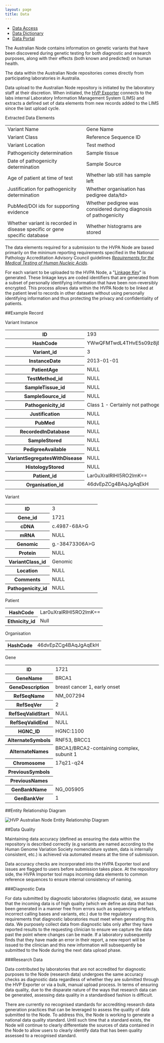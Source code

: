 ```yaml
---
layout: page
title: Data
---
```


- [Data Access](data-access)
- [Data Dictionary](data-dictionary)
- [Data Portal](data-portal)

The Australian Node contains information on genetic variants that have been discovered during genetic testing for both diagnostic and research purposes, along with their effects (both known and predicted) on human health.

The data within the Australian Node repositories comes directly from participating laboratories in Australia.

Data upload to the Australian Node repository is initiated by the laboratory staff at their discretion. When initiated, the [HVP Exporter](collection-tools) connects to the labs internal Laboratory Information Management System (LIMS) and extracts a defined set of data elements from new records added to the LIMS since the last upload cycle.


<div class="panel panel-info">
  <div class="panel-heading">Extracted Data Elements</div>
  <div class="table-responsive">
    <table class="table table-condensed table-striped">
      <tbody>
        <tr>
          <td>Variant Name</td>
          <td>Gene Name</td>
        </tr>
        <tr>
          <td>Variant Class</td>
          <td>Reference Sequence ID</td>
        </tr>
        <tr>
          <td>Variant Location</td>
          <td>Test method</td>
        </tr>
        <tr>
          <td>Pathogenicity determination</td>
          <td>Sample tissue</td>
        </tr>
        <tr>
          <td>Date of pathogenicity determination</td>
          <td>Sample Source</td>
        </tr>
        <tr>
          <td>Age of patient at time of test</td>
          <td>Whether lab still has sample left</td>
        </tr>
        <tr>
          <td>Justification for pathogenicity determination</td>
          <td>Whether organisation has pedigree data/td&gt;</td>
        </tr>
        <tr>
          <td>PubMed/DOI ids for supporting evidence</td>
          <td>Whether pedigree was considered during diagnosis of pathogenicity</td>
        </tr>
        <tr>
          <td>Whether variant is recorded in disease specific or gene specific database</td>
          <td>Whether histograms are stored</td>
        </tr>
      </tbody>
    </table>
  </div>
</div>

The data elements required for a submission to the HVPA Node are based primarily on the minimum reporting requirements specified in the National Pathology Accreditation Advisory Council guidelines *[Requirements for the Medical Testing of Human Nucleic Acids](http://www.health.gov.au/internet/main/publishing.nsf/Content/health-npaac-docs-nad.htm)*.

For each variant to be uploaded to the HVPA Node, a "[Linkage Key](privacy-ethics)" is generated. These linkage keys are coded identifiers that are generated from a subset of personally identifying information that have been non-reversibly encrypted. This process allows data within the HVPA Node to be linked at the patient level to records in other datasets without using personally identifying information and thus protecting the privacy and confidentiality of patients.

##Example Record

<div class="panel panel-info">
  <div class="panel-heading">Variant Instance</div>
  <div class="table-responsive">
    <table class="table table-condensed table-striped">
      <tbody>
        <tr>
          <th scope="row">ID</th>
          <td>193</td>
        </tr>
        <tr>
          <th scope="row">HashCode</th>
          <td>YWwQFMTwdL4THvE5s09z8jBEdO5lo7aK==</td>
        </tr>
        <tr>
          <th scope="row">Variant_id</th>
          <td>3</td>
        </tr>
        <tr>
          <th scope="row">InstanceDate</th>
          <td>2013-01-01</td>
        </tr>
        <tr>
          <th scope="row">PatientAge</th>
          <td>NULL</td>
        </tr>
        <tr>
          <th scope="row">TestMethod_id</th>
          <td>NULL</td>
        </tr>
        <tr>
          <th scope="row">SampleTissue_id</th>
          <td>NULL</td>
        </tr>
        <tr>
          <th scope="row">SampleSource_id</th>
          <td>NULL</td>
        </tr>
        <tr>
          <th scope="row">Pathogenicity_id</th>
          <td>Class 1 - Certainly not pathogenic</td>
        </tr>
        <tr>
          <th scope="row">Justification</th>
          <td>NULL</td>
        </tr>
        <tr>
          <th scope="row">PubMed</th>
          <td>NULL</td>
        </tr>
        <tr>
          <th scope="row">RecordedInDatabase</th>
          <td>NULL</td>
        </tr>
        <tr>
          <th scope="row">SampleStored</th>
          <td>NULL</td>
        </tr>
        <tr>
          <th scope="row">PedigreeAvailable</th>
          <td>NULL</td>
        </tr>
        <tr>
          <th scope="row">VariantSegregatesWithDisease</th>
          <td>NULL</td>
        </tr>
        <tr>
          <th scope="row">HistologyStored</th>
          <td>NULL</td>
        </tr>
        <tr>
          <th scope="row">Patient_id</th>
          <td>Lar0uXraIRIHI5RO2lmK==</td>
        </tr>
        <tr>
          <th scope="row">Organisation_id</th>
          <td>46dvEpZCg4BAqJgAqEkH</td>
        </tr>
      </tbody>
    </table>
  </div>
</div>
<div class="row">
  <div class="col-md-6">
    <div class="panel panel-info">
      <div class="panel-heading">Variant</div>
      <div class="table-responsive">
        <table class="table table-condensed table-striped">
          <tbody>
            <tr>
              <th scope="row">ID</th>
              <td>3</td>
            </tr>
            <tr>
              <th scope="row">Gene_id</th>
              <td>1721</td>
            </tr>
            <tr>
              <th scope="row">cDNA</th>
              <td>c.4987-68A&gt;G</td>
            </tr>
            <tr>
              <th scope="row">mRNA</th>
              <td>NULL</td>
            </tr>
            <tr>
              <th scope="row">Genomic</th>
              <td>g.-38473306A&gt;G</td>
            </tr>
            <tr>
              <th scope="row">Protein</th>
              <td>NULL</td>
            </tr>
            <tr>
              <th scope="row">VariantClass_id</th>
              <td>Genomic</td>
            </tr>
            <tr>
              <th scope="row">Location</th>
              <td>NULL</td>
            </tr>
            <tr>
              <th scope="row">Comments</th>
              <td>NULL</td>
            </tr>
            <tr>
              <th scope="row">Pathogenicity_id</th>
              <td>NULL</td>
            </tr>
          </tbody>
        </table>
      </div>
    </div>
    <div class="panel panel-info">
      <div class="panel-heading">Patient</div>
      <div class="table-responsive">
        <table class="table table-condensed table-striped">
          <tbody>
            <tr>
              <th scope="row">HashCode</th>
              <td>Lar0uXraIRIHI5RO2lmK==</td>
            </tr>
            <tr>
              <th scope="row">Ethnicity_id</th>
              <td>Null</td>
            </tr>
          </tbody>
        </table>
      </div>
    </div>
    <div class="panel panel-info">
      <div class="panel-heading">Organisation</div>
      <div class="table-responsive">
        <table class="table table-condensed table-striped">
          <tbody>
            <tr>
              <th scope="row">HashCode</th>
              <td>46dvEpZCg4BAqJgAqEkH</td>
            </tr>
          </tbody>
        </table>
      </div>
    </div>
  </div>
  <div class="col-md-6">
    <div class="panel panel-info">
      <div class="panel-heading">Gene</div>
      <div class="table-responsive">
        <table class="table table-condensed table-striped">
          <tbody>
            <tr>
              <th scope="row">ID</th>
              <td>1721</td>
            </tr>
            <tr>
              <th scope="row">GeneName</th>
              <td>BRCA1</td>
            </tr>
            <tr>
              <th scope="row">GeneDescription</th>
              <td>breast cancer 1, early onset</td>
            </tr>
            <tr>
              <th scope="row">RefSeqName</th>
              <td>NM_007294</td>
            </tr>
            <tr>
              <th scope="row">RefSeqVer</th>
              <td>2</td>
            </tr>
            <tr>
              <th scope="row">RefSeqValidStart</th>
              <td>NULL</td>
            </tr>
            <tr>
              <th scope="row">RefSeqValidEnd</th>
              <td>NULL</td>
            </tr>
            <tr>
              <th scope="row">HGNC_ID</th>
              <td>HGNC:1100</td>
            </tr>
            <tr>
              <th scope="row">AlternateSymbols</th>
              <td>RNF53, BRCC1</td>
            </tr>
            <tr>
              <th scope="row">AlternateNames</th>
              <td>BRCA1/BRCA2-containing complex, subunit 1</td>
            </tr>
            <tr>
              <th scope="row">Chromosome</th>
              <td>17q21-q24</td>
            </tr>
            <tr>
              <th scope="row">PreviousSymbols</th>
              <td>&nbsp;</td>
            </tr>
            <tr>
              <th scope="row">PreviousNames</th>
              <td>&nbsp;</td>
            </tr>
            <tr>
              <th scope="row">GenBankName</th>
              <td>NG_005905</td>
            </tr>
            <tr>
              <th scope="row">GenBankVer</th>
              <td>1</td>
            </tr>
          </tbody>
        </table>
      </div>
    </div>
  </div>
</div>

##Entity Relationship Diagram

![HVP Australian Node Entity Relationship Diagram](../img/hvpa_erd.png "HVP Australian Node Entity Relationship Diagram")


##Data Quality

Maintaining data accuracy (defined as ensuring the data within the repository is described correctly (e.g variants are named according to the Human Genome Variation Society nomenclature system, data is internally consistent, etc.) is achieved via automated means at the time of submission.</p>

Data accuracy checks are incorporated into the HVPA Exporter tool and issues are flagged to users before submission takes place. At the repository side, the HVPA Importer tool maps incoming data elements to common reference sequences to ensure internal consistency of naming.</p>

###Diagnostic Data

For data submitted by diagnostic laboratories (diagnostic data), we assume that the incoming data is of high quality (which we define as data that has been generated in a manner free from errors such as sequencing artefacts, incorrect calling bases and variants, etc.) due to the regulatory requirements that diagnostic laboratories must meet when generating this data. We purposely collect data from diagnostic labs only after they have reported results to the requesting clinician to ensure we capture the data past the point where changes can be made. If a laboratory subsequently finds that they have made an error in their report, a new report will be issued to the clinician and this new information will subsequently be submitted to the Node during the next data upload phase.

###Research Data

Data contributed by laboratories that are not accredited for diagnostic purposes to the Node (research data) undergoes the same accuracy checks as diagnostic data regardless of whether they are submitted through the HVP Exporter or via a bulk, manual upload process. In terms of ensuring data quality, due to the disparate nature of the ways that research data can be generated, assessing data quality in a standardised fashion is difficult.</p>

There are currently no recognised standards for accrediting research data generation practices that can be leveraged to assess the quality of data submitted to the Node. To address this, the Node is working to generate a national data quality standard. Until such time that a standard exists, the Node will continue to clearly differentiate the sources of data contained in the Node to allow users to clearly identify data that has been quality assessed to a recognised standard.</p>
